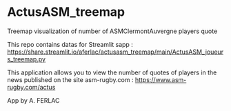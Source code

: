 # ActusASM_treemap
Treemap visualization of number of ASMClermontAuvergne players quote

This repo contains datas for Streamlit sapp : https://share.streamlit.io/aferlac/actusasm_treemap/main/ActusASM_joueurs_treemap.py

This application allows you to view the number of quotes of players in the news published on the site asm-rugby.com : https://www.asm-rugby.com/actus

App by A. FERLAC
